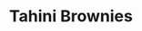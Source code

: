 ---
title: Tahini Brownies
metadata:
  servings: '16'
  title: Tahini Brownies
  course: Treat
ingredients:
- name: baked sweet potato
  amount: '3'
- name: eggs
  amount: '2'
- name: maple syrup
  amount: 0.25 cups
- name: cocoa powder
  amount: 0.25 cups
- name: tahini
  amount: 2 tbsp
- name: medjool dates
  amount: '3'
- name: chocolate chips
  amount: 2 tbsp
- name: oat milk
  amount: 0.25 cups
- name: baking powder
  amount: 1 tsp
- name: buckwheat flour
  amount: 0.5 cups
- name: salt
  amount: 1 tsp
cookware:
- name: mixing bowl
- name: mash
- name: whisk
- name: deep baking tray
- name: baking paper
steps:
- description: Preheat the oven to 180C then grab a mixing bowl and mash the baked
    sweet potato until it's smooth.
- description: Add eggs, maple syrup, oat milk and tahini to the bowl and whisk until
    theyre combined.
- description: Stir in cocoa powder, buckwheat flour salt and baking powder until
    it's all the same colour.
- description: Stir in the toppings. I like to use chocolate chips and chopped medjool
    dates.
- description: Line a deep baking tray with baking paper and spread the mixture evenly
    across it. Pour 2 tablespoons of tahini on top of the brownie mix and swirl the
    the tahini into the batter.
- description: Put it in the oven for 25 minutes and then let it cool before slicing
    into 16 even portions.

---